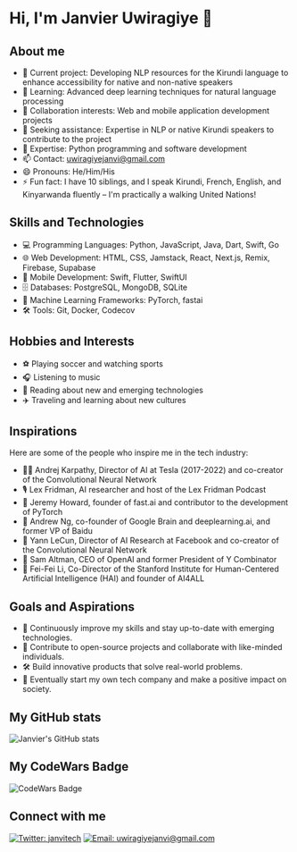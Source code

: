 # Hi, I'm Janvier Uwiragiye 👋

## About me
- 🔭 Current project: Developing NLP resources for the Kirundi language to enhance accessibility for native and non-native speakers
- 🌱 Learning: Advanced deep learning techniques for natural language processing
- 👯 Collaboration interests: Web and mobile application development projects
- 🤔 Seeking assistance: Expertise in NLP or native Kirundi speakers to contribute to the project
- 💬 Expertise: Python programming and software development
- 📫 Contact: uwiragiyejanvi@gmail.com
- 😄 Pronouns: He/Him/His
- ⚡ Fun fact: I have 10 siblings, and I speak Kirundi, French, English, and Kinyarwanda fluently – I'm practically a walking United Nations!

## Skills and Technologies
- 💻 Programming Languages: Python, JavaScript, Java, Dart, Swift, Go
- 🌐 Web Development: HTML, CSS, Jamstack, React, Next.js, Remix, Firebase, Supabase
- 📱 Mobile Development: Swift, Flutter, SwiftUI
- 🗄️ Databases: PostgreSQL, MongoDB, SQLite
- 🤖 Machine Learning Frameworks: PyTorch, fastai
- 🛠️ Tools: Git, Docker, Codecov

## Hobbies and Interests
- ⚽ Playing soccer and watching sports
- 🎧 Listening to music
- 📖 Reading about new and emerging technologies
- ✈️ Traveling and learning about new cultures

## Inspirations
Here are some of the people who inspire me in the tech industry:
- 👨‍💻 Andrej Karpathy, Director of AI at Tesla (2017-2022) and co-creator of the Convolutional Neural Network
- 🎙️ Lex Fridman, AI researcher and host of the Lex Fridman Podcast
- 🚀 Jeremy Howard, founder of fast.ai and contributor to the development of PyTorch
- 🧠 Andrew Ng, co-founder of Google Brain and deeplearning.ai, and former VP of Baidu
- 🤖 Yann LeCun, Director of AI Research at Facebook and co-creator of the Convolutional Neural Network
- 💼 Sam Altman, CEO of OpenAI and former President of Y Combinator
- 🌟 Fei-Fei Li, Co-Director of the Stanford Institute for Human-Centered Artificial Intelligence (HAI) and founder of AI4ALL

## Goals and Aspirations
- 🚀 Continuously improve my skills and stay up-to-date with emerging technologies.
- 👥 Contribute to open-source projects and collaborate with like-minded individuals.
- 🛠️ Build innovative products that solve real-world problems.
- 🌟 Eventually start my own tech company and make a positive impact on society.


## My GitHub stats
![Janvier's GitHub stats](https://github-readme-stats.vercel.app/api?username=juwiragiye&show_icons=true&theme=default)

## My CodeWars Badge
![CodeWars Badge](https://www.codewars.com/users/juwiragiye/badges/large)

## Connect with me
[![Twitter: janvitech](https://img.shields.io/twitter/follow/janvitech?style=social)](https://twitter.com/janvitech)
[![Email: uwiragiyejanvi@gmail.com](https://img.shields.io/badge/Email-uwiragiyejanvi%40gmail.com-blue)](mailto:uwiragiyejanvi@gmail.com)
